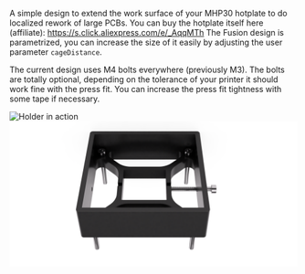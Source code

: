 A simple design to extend the work surface of your MHP30 hotplate to do localized rework of large PCBs.
You can buy the hotplate itself here (affiliate): https://s.click.aliexpress.com/e/_AqqMTh
The Fusion design is parametrized, you can increase the size of it easily by adjusting the user parameter `cageDistance`.

The current design uses M4 bolts everywhere (previously M3). The bolts are totally optional, depending on the tolerance of your printer it should work fine with the press fit. You can increase the press fit tightness with some tape if necessary.

![Holder in action](image.jpg)
![Holder with legs](pcb-holder-v14.png)